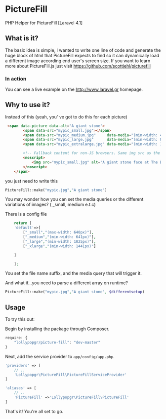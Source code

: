PictureFill
===========

PHP Helper for PictureFill [Laravel 4.1]

## What is it?

The basic idea is simple, I wanted to write one line of code and generate the huge block of html that PictureFill expects to find so it can dynamically load a different image according end user's screen size. If you want to learn more about PictureFill.js just visit https://github.com/scottjehl/picturefill

### In action

You can see a live example on the http://www.laravel.gr homepage.


## Why to use it?

Instead of this (yeah, you' ve got to do this for each picture)

```html
 <span data-picture data-alt="A giant stone">
        <span data-src="mypic_small.jpg"></span>
        <span data-src="mypic_medium.jpg"     data-media="(min-width: 400px)"></span>
        <span data-src="mypic_large.jpg"      data-media="(min-width: 800px)"></span>
        <span data-src="mypic_extralarge.jpg" data-media="(min-width: 1000px)"></span>

        <!-- Fallback content for non-JS browsers. Same img src as the initial, unqualified source element. -->
        <noscript>
            <img src="mypic_small.jpg" alt="A giant stone face at The Bayon temple in Angkor Thom, Cambodia">
        </noscript>
    </span>
```

you just need to write this

```php
PictureFill::make("mypic.jpg","A giant stone")
```

You may wonder how you can set the media queries or the different variations of images? ( _small, medium e.t.c)

There is a config file

```php
    return [
    'default'=>[
        ["_small","(max-width: 640px)"],
        ["_medium","(min-width: 641px)"],
        ["_large","(min-width: 1025px)"],
        ["_xlarge","(min-width: 1441px)"]

    ]

    ];
```
You set the file name suffix, and the media query that will trigger it.

And what if...you need to parse a different array on runtime?

```php
PictureFill::make("mypic.jpg","A giant stone", $differentsetup)
```

## Usage

To try this out:

Begin by installing the package through Composer.

```js
require: {
    "lollypopgr/picture-fill": "dev-master"
}
```

Next, add the service provider to `app/config/app.php`.

```php
'providers' => [
    // ..
    'Lollypopgr\PictureFill\PictureFillServiceProvider'
]
```

```php
'aliases' => [
    // ..
    'PictureFill' =>'Lollypopgr\PictureFill\PictureFill'
]
```

That's it! You're all set to go.
